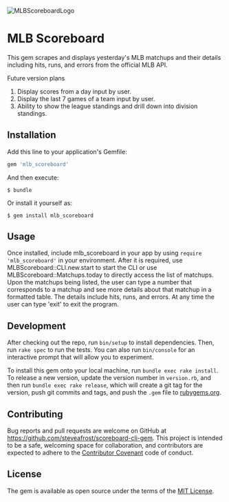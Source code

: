 ![MLBScoreboardLogo](https://steveafrost.com/assets/img/blogs/mlbscoreboardghlogo.jpg)
# MLB Scoreboard

This gem scrapes and displays yesterday's MLB matchups and their details including hits, runs, and errors from the official MLB API.

Future version plans
1. Display scores from a day input by user.
2. Display the last 7 games of a team input by user.
3. Ability to show the league standings and drill down into division standings.

## Installation

Add this line to your application's Gemfile:

```ruby
gem 'mlb_scoreboard'
```

And then execute:

    $ bundle

Or install it yourself as:

    $ gem install mlb_scoreboard

## Usage

Once installed, include mlb_scoreboard in your app by using `require 'mlb_scoreboard'` in your environment. After it is required, use MLBScoreboard::CLI.new.start to start the CLI or use MLBScoreboard::Matchups.today to directly access the list of matchups. Upon the matchups being listed, the user can type a number that corresponds to a matchup and see more details about that matchup in a formatted table. The details include hits, runs, and errors. At any time the user can type 'exit' to exit the program.

## Development

After checking out the repo, run `bin/setup` to install dependencies. Then, run `rake spec` to run the tests. You can also run `bin/console` for an interactive prompt that will allow you to experiment.

To install this gem onto your local machine, run `bundle exec rake install`. To release a new version, update the version number in `version.rb`, and then run `bundle exec rake release`, which will create a git tag for the version, push git commits and tags, and push the `.gem` file to [rubygems.org](https://rubygems.org).

## Contributing

Bug reports and pull requests are welcome on GitHub at https://github.com/steveafrost/scoreboard-cli-gem. This project is intended to be a safe, welcoming space for collaboration, and contributors are expected to adhere to the [Contributor Covenant](http://contributor-covenant.org) code of conduct.


## License

The gem is available as open source under the terms of the [MIT License](http://opensource.org/licenses/MIT).

